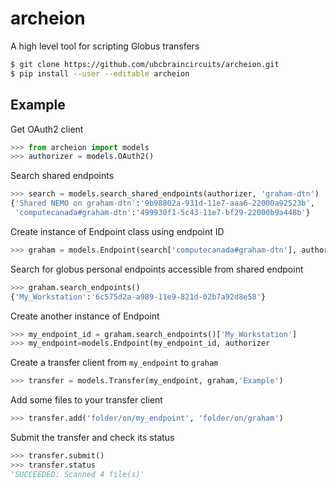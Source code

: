 # archeion

A high level tool for scripting Globus transfers

```bash
$ git clone https://github.com/ubcbraincircuits/archeion.git
$ pip install --user --editable archeion
```

## Example

Get OAuth2 client
```python
>>> from archeion import models
>>> authorizer = models.OAuth2()
```

Search shared endpoints
```python
>>> search = models.search_shared_endpoints(authorizer, 'graham-dtn')
{'Shared NEMO on graham-dtn':'9b98802a-931d-11e7-aaa6-22000a92523b',
 'computecanada#graham-dtn':'499930f1-5c43-11e7-bf29-22000b9a448b'}
```

Create instance of Endpoint class using endpoint ID
```python
>>> graham = models.Endpoint(search['computecanada#graham-dtn'], authorizer)
```

Search for globus personal endpoints accessible from shared endpoint
```python
>>> graham.search_endpoints()
{'My_Workstation':'6c575d2a-a989-11e9-821d-02b7a92d8e58'}
```

Create another instance of Endpoint 
```python
>>> my_endpoint_id = graham.search_endpoints()['My_Workstation']
>>> my_endpoint=models.Endpoint(my_endpoint_id, authorizer
```

Create a transfer client from ``my_endpoint`` to ``graham``
```python
>>> transfer = models.Transfer(my_endpoint, graham,'Example')
```

Add some files to your transfer client
```python
>>> transfer.add('folder/on/my_endpoint', 'folder/on/graham')
```

Submit the transfer and check its status
```python
>>> transfer.submit()
>>> transfer.status
'SUCCEEDED: Scanned 4 file(s)'
```
